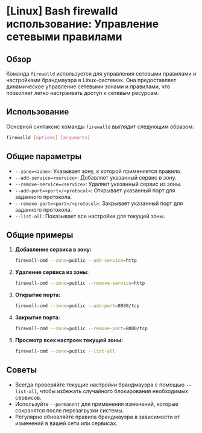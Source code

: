 # [Linux] Bash firewalld использование: Управление сетевыми правилами

## Обзор
Команда `firewalld` используется для управления сетевыми правилами и настройками брандмауэра в Linux-системах. Она предоставляет динамическое управление сетевыми зонами и правилами, что позволяет легко настраивать доступ к сетевым ресурсам.

## Использование
Основной синтаксис команды `firewalld` выглядит следующим образом:

```bash
firewalld [options] [arguments]
```

## Общие параметры
- `--zone=<zone>`: Указывает зону, к которой применяется правило.
- `--add-service=<service>`: Добавляет указанный сервис в зону.
- `--remove-service=<service>`: Удаляет указанный сервис из зоны.
- `--add-port=<port>/<protocol>`: Открывает указанный порт для заданного протокола.
- `--remove-port=<port>/<protocol>`: Закрывает указанный порт для заданного протокола.
- `--list-all`: Показывает все настройки для текущей зоны.

## Общие примеры
1. **Добавление сервиса в зону:**
   ```bash
   firewall-cmd --zone=public --add-service=http
   ```

2. **Удаление сервиса из зоны:**
   ```bash
   firewall-cmd --zone=public --remove-service=http
   ```

3. **Открытие порта:**
   ```bash
   firewall-cmd --zone=public --add-port=8080/tcp
   ```

4. **Закрытие порта:**
   ```bash
   firewall-cmd --zone=public --remove-port=8080/tcp
   ```

5. **Просмотр всех настроек текущей зоны:**
   ```bash
   firewall-cmd --zone=public --list-all
   ```

## Советы
- Всегда проверяйте текущие настройки брандмауэра с помощью `--list-all`, чтобы избежать случайного блокирования необходимых сервисов.
- Используйте `--permanent` для применения изменений, которые сохранятся после перезагрузки системы.
- Регулярно обновляйте правила брандмауэра в зависимости от изменений в вашей сети или сервисах.
